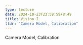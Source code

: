 ```yaml
---
type: lecture
date: 2024-10-23T23:59:59+8:49
title: Vision I
tldr: "Camera Model, Calibration"
---
```

Camera Model, Calibration
